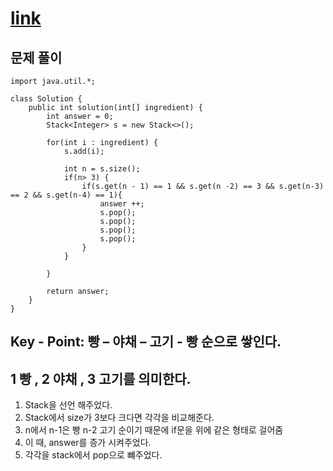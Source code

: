 # [link](https://school.programmers.co.kr/learn/courses/30/lessons/133502)

## 문제 풀이 
```
import java.util.*;

class Solution {
    public int solution(int[] ingredient) {
        int answer = 0;
        Stack<Integer> s = new Stack<>();
        
        for(int i : ingredient) {
            s.add(i); 
            
            int n = s.size();
            if(n> 3) {
                if(s.get(n - 1) == 1 && s.get(n -2) == 3 && s.get(n-3) == 2 && s.get(n-4) == 1){
                    answer ++;
                    s.pop();
                    s.pop();
                    s.pop();
                    s.pop();
                }
            }
            
        }
        
        return answer;
    }
}
```
## Key - Point:  빵 – 야채 – 고기 - 빵 순으로 쌓인다. 
## 1 빵 , 2 야채 , 3 고기를 의미한다.
1. Stack을 선언 해주었다. 
2. Stack에서 size가 3보다 크다면 각각을 비교해준다. 
3. n에서 n-1은 빵 n-2 고기 순이기 때문에  if문을 위에 같은 형태로 걸어줌
4. 이 때, answer를 증가 시켜주었다.
5. 각각을 stack에서 pop으로 뺴주었다. 